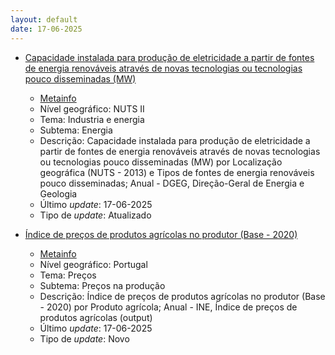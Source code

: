 ```yaml
---
layout: default
date: 17-06-2025
---
```

* [Capacidade instalada para produção de eletricidade a partir de fontes de energia renováveis através de novas tecnologias ou tecnologias pouco disseminadas (MW)](https://www.ine.pt/xportal/xmain?xpid=INE&xpgid=ine_indicadores&indOcorrCod=0009716&contexto=bd&selTab=tab2)
  * [Metainfo](https://www.ine.pt/bddXplorer/htdocs/minfo.jsp?var_cd=0009716&lingua=PT)
  * Nível geográfico: NUTS II
  * Tema: Industria e energia
  * Subtema: Energia
  * Descrição: Capacidade instalada para produção de eletricidade a partir de fontes de energia renováveis através de novas tecnologias ou tecnologias pouco disseminadas (MW) por Localização geográfica (NUTS - 2013) e Tipos de fontes de energia renováveis pouco disseminadas; Anual - DGEG, Direção-Geral de Energia e Geologia
  * Último _update_: 17-06-2025
  * Tipo de _update_: Atualizado

* [Índice de preços de produtos agrícolas no produtor (Base - 2020)](https://www.ine.pt/xportal/xmain?xpid=INE&xpgid=ine_indicadores&indOcorrCod=0014461&contexto=bd&selTab=tab2)
  * [Metainfo](https://www.ine.pt/bddXplorer/htdocs/minfo.jsp?var_cd=0014461&lingua=PT)
  * Nível geográfico: Portugal
  * Tema: Preços
  * Subtema: Preços na produção
  * Descrição: Índice de preços de produtos agrícolas no produtor (Base - 2020) por Produto agrícola; Anual - INE, Índice de preços de produtos agrícolas (output)
  * Último _update_: 17-06-2025
  * Tipo de _update_: Novo

